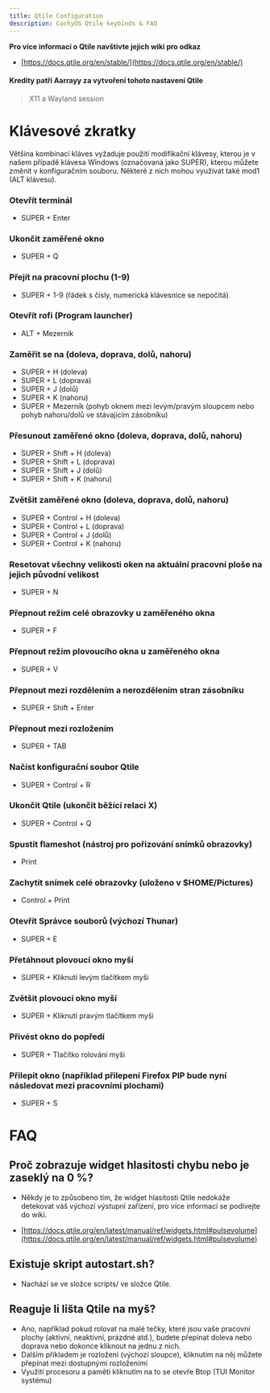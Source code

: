 ```yaml
---
title: Qtile Configuration
description: CachyOS Qtile keybinds & FAQ
---
```


**Pro více informací o Qtile navštivte jejich wiki pro odkaz**
- [https://docs.qtile.org/en/stable/](https://docs.qtile.org/en/stable/)

#### Kredity patří Aarrayy za vytvoření tohoto nastavení Qtile
> X11 a Wayland session

# Klávesové zkratky

Většina kombinací kláves vyžaduje použití modifikační klávesy, kterou je v našem případě klávesa Windows (označovaná jako SUPER), kterou můžete změnit v konfiguračním souboru.
Některé z nich mohou využívat také mod1 (ALT klávesu).

### Otevřít terminál

* SUPER + Enter

### Ukončit zaměřené okno

* SUPER + Q

### Přejít na pracovní plochu (1-9)

* SUPER + 1-9 (řádek s čísly, numerická klávesnice se nepočítá)

### Otevřít rofi (Program launcher)

* ALT + Mezerník

### Zaměřit se na (doleva, doprava, dolů, nahoru)

* SUPER + H (doleva)
* SUPER + L (doprava)
* SUPER + J (dolů)
* SUPER + K (nahoru)
* SUPER + Mezerník (pohyb oknem mezi levým/pravým sloupcem nebo pohyb nahoru/dolů ve stávajícím zásobníku)

### Přesunout zaměřené okno (doleva, doprava, dolů, nahoru)

* SUPER + Shift + H (doleva)
* SUPER + Shift + L (doprava)
* SUPER + Shift + J (dolů)
* SUPER + Shift + K (nahoru)

### Zvětšit zaměřené okno (doleva, doprava, dolů, nahoru)

* SUPER + Control + H (doleva)
* SUPER + Control + L (doprava)
* SUPER + Control + J (dolů)
* SUPER + Control + K (nahoru)

### Resetovat všechny velikosti oken na aktuální pracovní ploše na jejich původní velikost

* SUPER + N

### Přepnout režim celé obrazovky u zaměřeného okna

* SUPER + F

### Přepnout režim plovoucího okna u zaměřeného okna

* SUPER + V

### Přepnout mezi rozdělením a nerozdělením stran zásobníku

* SUPER + Shift + Enter

### Přepnout mezi rozložením

* SUPER + TAB

### Načíst konfigurační soubor Qtile

* SUPER + Control + R

### Ukončit Qtile (ukončit běžící relaci X)

* SUPER + Control + Q

### Spustit flameshot (nástroj pro pořizování snímků obrazovky)

* Print

### Zachytit snímek celé obrazovky (uloženo v $HOME/Pictures)

* Control + Print

### Otevřít Správce souborů (výchozí Thunar)

* SUPER + E

### Přetáhnout plovoucí okno myší

* SUPER + Kliknutí levým tlačítkem myši

### Zvětšit plovoucí okno myší

* SUPER + Kliknutí pravým tlačítkem myši

### Přivést okno do popředí

* SUPER + Tlačítko rolování myši

### Přilepit okno (například přilepení Firefox PIP bude nyní následovat mezi pracovními plochami)

* SUPER + S


# FAQ

## Proč zobrazuje widget hlasitosti chybu nebo je zaseklý na 0 %?
* Někdy je to způsobeno tím, že widget hlasitosti Qtile nedokáže detekovat váš výchozí výstupní zařízení, pro více informací se podívejte do wiki.
- [https://docs.qtile.org/en/latest/manual/ref/widgets.html#pulsevolume](https://docs.qtile.org/en/latest/manual/ref/widgets.html#pulsevolume)

## Existuje skript autostart.sh?
* Nachází se ve složce scripts/ ve složce Qtile.

## Reaguje li lišta Qtile na myš?
* Ano, například pokud rolovat na malé tečky, které jsou vaše pracovní plochy (aktivní, neaktivní, prázdné atd.), budete přepínat doleva nebo doprava nebo dokonce kliknout na jednu z nich.
* Dalším příkladem je rozložení (výchozí sloupce), kliknutím na něj můžete přepínat mezi dostupnými rozloženími
* Využití procesoru a paměti kliknutím na to se otevře Btop (TUI Monitor systému)
